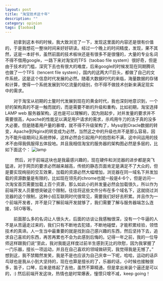 ```yaml
---
layout: post
title: "淘宝技术这十年"
description: ""
category: opinion
tags: [taobao]
---
```

　　初拿到这本书的时候，我大致浏览了一下，发现这里面的内容还是很有价值的，于是我想花一整块时间来好好研读。经过一个晚上的时间精度，发现，果不其然，这是一本好书，虽然前面的技术板块还是有很多不是很懂的，大量的专业名词不得不借用google，一路下来对淘宝的TFS（taobao file system）很好奇，但是由于技术的门槛，深究下去也有很大的难度，后来google的时候发现在同期腾讯也做了一个TFS（tencent file system），国内的这两大IT巨头，都做了自己的文件系统，这是这个信息时代发展的必然。随着大数据时代的来临，海量数据的存储和计算，使得一个系统发展到10亿流量的级别，你不得不做技术创新来满足现实中的需求。


　　对于淘宝从初期的土鳖时代发展到现在的黄金时代，我也深刻地意识到，一个好的架构真的不是一触而就的，而是需要不断的升级和重构，比如初期，淘宝选择LAMP web 服务器架构，这也是可以理解的，因为刚起步，对并发量的要求并不需要很高，Apache的性能足以满足用户请求的需求，杀鸡用牛刀的法子真的没多大必要。但是随着用户量的暴增，就不得不升级架构了，Mysql到Oracle数据的转变，Apache到Nginx的转变成为必然，当然这之中的升级也并不是那么容易，因为不能升级期间让系统停掉，这样必然会引起用户的抱怨和不满，这中间运用的技术不由得我佩服得五体投地。并且我相信淘宝的服务器的架构图必然是多层的，比如下面这个：
![lamp](https://dl.dropboxusercontent.com/u/36894032/LAPM.jpg)
　　

　　
然后，对于前端这块也是我最感兴趣的，现在硬件和浏览器的进步都是突飞猛进，对于网页的要求必然越来越高，传统的静态页面肯定是满足不了大众的，但是要实现绚丽的交互效果，加载的资源必然大幅增加，浏览器在同一域名下并发加载的资源数量是有限的，比如现在领先的chrome也就一般是4-6个，但是访问一次淘宝首页需要加载上百个资源，那么如此小的并发量必然会加载很久，所以作为前端开发人员要想突破这个限制，往往将这些文件分布在多个域名下，这就绕过浏览器的这个限制，这种小招互联网时代很常见，需要我们好好去积累。并且作为一个前端开发者，并不是只了解前端开发就够了，我们需要了解与服务器端怎么连接，SEO等等。


　　前面那么多的名词让人很头大，后面的访谈让我感触很深，没有一个牛逼的人不是从苦逼走过来的，我们只有不断地去犯错，不断地碰壁，才能积累经验，领悟技术的真谛。人一生当中最重要的就是找到自己感兴趣的东西，然后坚持下去，追求自己喜欢的东西，再苦再累也不会为此感到后悔的。记得一年之前，我的一位导师这样跟我们说“至此，我对我能这样度过前半生感到无比的欣慰，因为我掌握了一门乐器，擅长一项运动，并且在自己喜欢的领域做研究，我觉得我是无憾了。” 想到这，我不禁黯然发笑，我是不是也应该为自己庆幸一下呢，哈哈，运动的话乒乓球也是我从小到大坚持的，现在也算是擅长的了，乐器的话，小时候也接触很多，笛子，口琴，后来是练起了吉他，虽然不算精通，但是拿出来装个逼还是可以的，:)  然后前端开发这块，热情也是时常爆表，憧憬只增不减，keep going！  